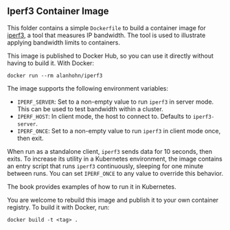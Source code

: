 ## Iperf3 Container Image

This folder contains a simple `Dockerfile` to build a container image for
[iperf3][], a tool that measures IP bandwidth. The tool is used to illustrate 
applying bandwidth limits to containers.

[iperf3]:https://iperf.fr/

This image is published to Docker Hub, so you can use it directly without
having to build it. With Docker:

```
docker run --rm alanhohn/iperf3
```

The image supports the following environment variables:

* `IPERF_SERVER`: Set to a non-empty value to run `iperf3` in server mode.
  This can be used to test bandwidth within a cluster.
* `IPERF_HOST`: In client mode, the host to connect to. Defaults to
  `iperf3-server`.
* `IPERF_ONCE`: Set to a non-empty value to run `iperf3` in client mode once,
  then exit. 

When run as a standalone client, `iperf3` sends data for 10 seconds, then
exits. To increase its utility in a Kubernetes environment, the image contains
an entry script that runs `iperf3` continuously, sleeping for one minute
between runs. You can set `IPERF_ONCE` to any value to override this behavior.

The book provides examples of how to run it in Kubernetes.

You are welcome to rebuild this image and publish it to your own container
registry. To build it with Docker, run:

```
docker build -t <tag> .
```

